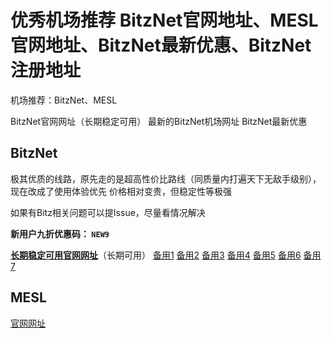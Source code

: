 # 优秀机场推荐 BitzNet官网地址、MESL官网地址、BitzNet最新优惠、BitzNet注册地址
机场推荐：BitzNet、MESL

BitzNet官网网址（长期稳定可用）
最新的BitzNet机场网址
BitzNet最新优惠

## BitzNet

极其优质的线路，原先走的是超高性价比路线（同质量内打遍天下无敌手级别），现在改成了使用体验优先
价格相对变贵，但稳定性等极强

如果有Bitz相关问题可以提Issue，尽量看情况解决

**新用户九折优惠码： ```NEW9```**

[**长期稳定可用官网网址**](https://j1.bnaffloop.com/#/register?code=ITlfQijS)（长期可用）
[备用1](https://www.bitzconnect.com/aff=ITlfQijS)
[备用2](https://www.bitzapp.uk/aff=ITlfQijS)
[备用3](https://bitzapp.uk/aff=ITlfQijS)
[备用4](https://dd.al/HVy2v)
[备用5](https://www.gobitznet.com/aff=ITlfQijS)
[备用6](https://www.thebitznet.com/aff=ITlfQijS)
[备用7](https://www.tobitznet.com/aff=ITlfQijS)

## MESL

[官网网址](https://dd.al/kAGfn)
